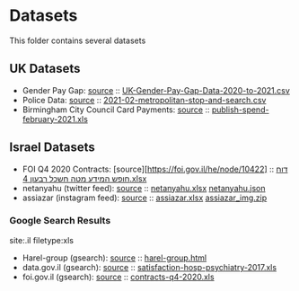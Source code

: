 # Datasets 

This folder contains several datasets 

## UK Datasets

- Gender Pay Gap: [source](https://gender-pay-gap.service.gov.uk/) :: [UK-Gender-Pay-Gap-Data-2020-to-2021.csv](uk/UK-Gender-Pay-Gap-Data-2020-to-2021.csv)
- Police Data: [source](https://data.police.uk/data/) :: [2021-02-metropolitan-stop-and-search.csv](uk/2021-02-metropolitan-stop-and-search.csv)
- Birmingham City Council Card Payments: [source](https://data.birmingham.gov.uk/organization/birmingham-city-council) :: [publish-spend-february-2021.xls](uk/publish-spend-february-2021.xls)

## Israel Datasets

- FOI Q4 2020 Contracts: [source][https://foi.gov.il/he/node/10422] :: [דוח חופש המידע מטה חשכל רבעון 4.xlsx](israel/דוח%20חופש%20המידע%20מטה%20חשכל%20רבעון%204.xlsx)
- netanyahu (twitter feed): [source](https://twitter.com/netanyahu) :: [netanyahu.xlsx](israel/twitter/netanyahu.xlsx) [netanyahu.json](israel/twitter/netanyahu.json)
- assiazar (instagram feed): [source](https://www.instagram.com/assiazar/) :: [assiazar.xlsx](israel/instagram/assiazar.xlsx) [assiazar_img.zip](israel/instagram/assiazar_img.zip) 



### Google Search Results
site:.il filetype:xls

- Harel-group (gsearch): [source](https://webcache.googleusercontent.com/search?q=cache:2NZ1-F-mbbIJ:https://www.harel-group.co.il/long-term-savings/study-funds/plans/regular-army/doclib/%25D7%25A4%25D7%2599%25D7%25A8%25D7%2595%25D7%2598%2520%25D7%25A6%25D7%2593%25D7%2593%25D7%2599%25D7%259D%2520%25D7%25A7%25D7%25A9%25D7%2595%25D7%25A8%25D7%2599%25D7%259D/2014/%25D7%25A4%25D7%2599%25D7%25A8%25D7%2595%25D7%2598%2520%25D7%2599%25D7%25AA%25D7%25A8%25D7%2595%25D7%25AA%2520%25D7%2595%25D7%25A2%25D7%25A1%25D7%25A7%25D7%2590%25D7%2595%25D7%25AA%2520%25D7%25A2%25D7%259D%2520%25D7%25A6%25D7%2593%25D7%2593%25D7%2599%25D7%259D%2520%25D7%25A7%25D7%25A9%25D7%2595%25D7%25A8%25D7%2599%25D7%259D%2520%25D7%25A0%25D7%259B%25D7%2595%25D7%259F%2520%25D7%259C%25D7%25AA%25D7%2590%25D7%25A8%25D7%2599%25D7%259A%252031.12.2014.xls+&cd=1&hl=en&ct=clnk&gl=uk) :: [harel-group.html](israel/gsearch/harel-group.html)
- data.gov.il (gsearch): [source](https://data.gov.il/dataset/satisfaction-hosp-psychiatry-2017/resource/eb977feb-e048-41e0-85a0-1463b7050e58/download/satisfaction-hosp-psychiatry-2017.xls) :: [satisfaction-hosp-psychiatry-2017.xls](israel/gsearch/satisfaction-hosp-psychiatry-2017.xls)
- foi.gov.il (gsearch): [source](https://foi.gov.il/sites/default/files/%D7%93%D7%95%27%27%D7%97%20%D7%94%D7%AA%D7%A7%D7%A9%D7%A8%D7%95%D7%99%D7%95%D7%AA%20%D7%A8%D7%91%D7%A2%D7%95%D7%9F%204%202020.xls) :: [contracts-q4-2020.xls](israel/gsearch/contracts-q4-2020.xls)